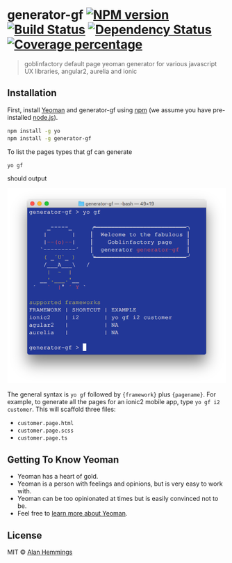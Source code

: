 # generator-gf [![NPM version][npm-image]][npm-url] [![Build Status][travis-image]][travis-url] [![Dependency Status][daviddm-image]][daviddm-url] [![Coverage percentage][coveralls-image]][coveralls-url]
> goblinfactory default page yeoman generator for various javascript UX libraries, angular2, aurelia and ionic

## Installation

First, install [Yeoman](http://yeoman.io) and generator-gf using [npm](https://www.npmjs.com/) (we assume you have pre-installed [node.js](https://nodejs.org/)).

```bash
npm install -g yo
npm install -g generator-gf
```

To list the pages types that gf can generate 

```bash
yo gf
```
should output

![list of currently supported frameworks](/notes/yo-gf.png)

The general syntax is `yo gf` followed by `{framework}` plus `{pagename}`. For example, to generate all the pages for an ionic2 mobile app, type `yo gf i2 customer`. This will scaffold three files:

* `customer.page.html`
* `customer.page.scss`
* `customer.page.ts`


## Getting To Know Yeoman

 * Yeoman has a heart of gold.
 * Yeoman is a person with feelings and opinions, but is very easy to work with.
 * Yeoman can be too opinionated at times but is easily convinced not to be.
 * Feel free to [learn more about Yeoman](http://yeoman.io/).

## License

MIT © [Alan Hemmings](https://about.me/alanhemmings)


[npm-image]: https://badge.fury.io/js/generator-gf.svg
[npm-url]: https://npmjs.org/package/generator-gf
[travis-image]: https://travis-ci.org/goblinfactory/generator-gf.svg?branch=master
[travis-url]: https://travis-ci.org/goblinfactory/generator-gf
[daviddm-image]: https://david-dm.org/goblinfactory/generator-gf.svg?theme=shields.io
[daviddm-url]: https://david-dm.org/goblinfactory/generator-gf
[coveralls-image]: https://coveralls.io/repos/goblinfactory/generator-gf/badge.svg
[coveralls-url]: https://coveralls.io/r/goblinfactory/generator-gf
